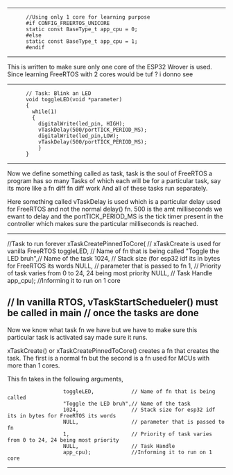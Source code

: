 -------------------------------------------------------------------

          //Using only 1 core for learning purpose
          #if CONFIG_FREERTOS_UNICORE
          static const BaseType_t app_cpu = 0;
          #else
          static const BaseType_t app_cpu = 1;
          #endif

-------------------------------------------------------------------
This is written to make sure only one core of the ESP32 Wrover is used. Since learning FreeRTOS with 2 cores would be tuf ? i donno see


-------------------------------------------------------------------

          // Task: Blink an LED
          void toggleLED(void *parameter)
          {
            while(1)
            {
              digitalWrite(led_pin, HIGH);
              vTaskDelay(500/portTICK_PERIOD_MS);
              digitalWrite(led_pin,LOW);
              vTaskDelay(500/portTICK_PERIOD_MS);
              }
          }

-------------------------------------------------------------------
Now we define something called as task, task is the soul of FreeRTOS
a program has so many Tasks of which each will be for a particular task,  say its more like a fn diff fn diff work
And all of these tasks run separately.

Here something called vTaskDelay is used which is a particular delay used for FreeRTOS and not the normal delay() fn.
500 is the amt milliseconds we ewant to delay and the portTICK_PERIOD_MS is the tick timer present in the controller which makes sure the particular milliseconds is reached.


-------------------------------------------------------------------
 //Task to run forever
  xTaskCreatePinnedToCore(                  // xTaskCreate is used for vanilla FreeRTOS
                      toggleLED,            // Name of fn that is being called
                      "Toggle the LED bruh",// Name of the task
                      1024,                 // Stack size (for esp32 idf its in bytes for FreeRTOS its words
                      NULL,                 // parameter that is passed to fn
                      1,                    // Priority of task varies from 0 to 24, 24 being most priority
                      NULL,                 // Task Handle
                      app_cpu);             //Informing it to run on 1 core

  // In vanilla RTOS, vTaskStartSchedueler() must be called in main
  // once the tasks are done   
-------------------------------------------------------------------
Now we know what task fn we have but we have to make sure this particular task is activated say made sure it runs.

xTaskCreate() or xTaskCreatePinnedToCore() creates a fn that creates the task.
The first is a normal fn but the second is a fn used for MCUs with more than 1 cores.

This fn takes in the following arguments,

                      toggleLED,            // Name of fn that is being called
                      "Toggle the LED bruh",// Name of the task
                      1024,                 // Stack size for esp32 idf its in bytes for FreeRTOS its words
                      NULL,                 // parameter that is passed to fn
                      1,                    // Priority of task varies from 0 to 24, 24 being most priority
                      NULL,                 // Task Handle
                      app_cpu);             //Informing it to run on 1 core


-------------------------------------------------------------------
